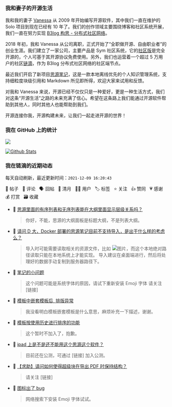 ### 我和妻子的开源生活

我和我的妻子 [Vanessa](https://github.com/Vanessa219) 从 2009 年开始编写开源软件，其中我们一直在维护的 Solo 项目到现在已经有 10 年了。我们的创作领域主要围绕博客和社区系统开展，我们一直在努力实现 [B3log 构思 - 分布式社区网络](https://ld246.com/article/1546941897596)。

2018 年初，我和 Vanessa 从公司离职，正式开始了“全职做开源、自由职业者”的创业生涯。我们建立了一家公司，主要产品是 Sym 社区系统，它的[社区版](https://github.com/88250/symphony)是完全开源的，个人可基于其开源协议免费使用。另外，我们也运营着一个超过 5 万用户的社区[链滴](https://ld246.com)，作为 B3log 分布式社区网络的社区端节点。

最近我们开启了新项目[思源笔记](https://github.com/siyuan-note/siyuan)，这是一款本地离线优先的个人知识管理系统，支持细粒度块级引用和 Markdown 所见即所得，欢迎大家来试用和反馈。

对我和 Vanessa 来说，开源已经不仅仅只是一种爱好，更是一种生活方式，我们对这条“开源生活”之路的未来充满了信心。希望在这条路上我们能通过开源软件帮助到其他人，同时其他人也能帮助到我们。

开源连接你我，开源构建未来，让我们一起走进开源的世界！

### 我在 GitHub 上的统计

<a title="Hits" target="_blank" href="https://github.com/88250/88250"><img src="https://hits.b3log.org/88250/88250.svg"></a>

[![Github Stats](https://github-readme-stats.vercel.app/api?username=88250&theme=tokyonight&show_icons=true)](https://github.com/88250)

<!--events start -->

### 我在链滴的近期动态

每天自动刷新，最近更新时间：`2021-12-09 16:20:43`

📝 帖子 &nbsp; 💬 评论 &nbsp; 🗣 回帖 &nbsp; 🌙 清月 &nbsp; 👨‍💻 用户 &nbsp; 🏷️ 标签 &nbsp; ⭐️ 关注 &nbsp; 👍 赞同 &nbsp; 💗 感谢 &nbsp; 💰 打赏 &nbsp; 🗃 收藏

* 💬 [思源里面的有序列表和无序列表能在大纲里面显示层级关系吗？](https://ld246.com/article/1639017615395/comment/1639023887649#comments)

  > 你好，不能，思源的大纲面板是标题大纲，不是列表大纲。
* 💬 [请问 D 大，Docker 部署的思源笔记目前不支持导入，是出于什么样的考虑么？](https://ld246.com/article/1639016021889/comment/1639023814181#comments)

  > 导入时可能需要读取相关的资源文件，比如 ![图片](本地绝对路径)，而这个本地绝对路径读取只能在本地系统上才能实现。 导入建议在桌面端进行，然后将处理好的数据手动复制到服务器路径下。
* 💬 [笔记的小问题](https://ld246.com/article/1639011608266/comment/1639011719977#comments)

  > 这个问题可能是系统字体的原因，请试下重新安装 Emoji 字体 请关注 [链接]
* 💬 [模板中嵌套模板后, 排版异常](https://ld246.com/article/1638975762262/comment/1638977287731#comments)

  > 我没看明白模板嵌套模板是什么意思，麻烦补充一下描述，谢谢。
* 💬 [模板按使用历史进行排序的功能](https://ld246.com/article/1638974999453/comment/1638977192127#comments)

  > 这个暂时不加入了，抱歉。
* 💬 [ipad 上是不是还不能用这个思源这个软件？](https://ld246.com/article/1638973069270/comment/1638973225167#comments)

  > 目前还在公测，可通过 [链接] 加入公测。
* 💬 [【求助】请问如何使得超级块在导出 PDF 时保持结构？](https://ld246.com/article/1638971090854/comment/1638973161217#comments)

  > 请关注 [链接]
* 💬 [图标出了 bug](https://ld246.com/article/1638964157239/comment/1638966731473#comments)

  > 网络搜索下安装 Emoji 字体试试。


<!--events end -->
